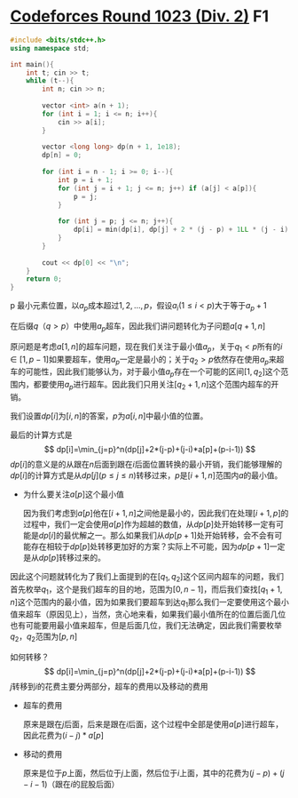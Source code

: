 # [Codeforces Round 1023 (Div. 2)](https://codeforces.com/contest/2107) F1

```c++
#include <bits/stdc++.h>
using namespace std;

int main(){
    int t; cin >> t;
    while (t--){
        int n; cin >> n;
        
        vector <int> a(n + 1);
        for (int i = 1; i <= n; i++){
            cin >> a[i];
        }
        
        vector <long long> dp(n + 1, 1e18);
        dp[n] = 0;
        
        for (int i = n - 1; i >= 0; i--){
            int p = i + 1;
            for (int j = i + 1; j <= n; j++) if (a[j] < a[p]){
                p = j;
            }
            
            for (int j = p; j <= n; j++){
                dp[i] = min(dp[i], dp[j] + 2 * (j - p) + 1LL * (j - i) * a[p] + (p - i - 1));
            }
        }
        
        cout << dp[0] << "\n";
    }
    return 0;
}
```

p 最小元素位置，以$a_p$成本超过$1,2,\ldots,p$，假设$a_i(1\leq i <p)$大于等于$a_p+1$

在后缀$q$（$q > p$）中使用$a_p$超车，因此我们讲问题转化为子问题$a[q+1,n]$

原问题是考虑$a[1, n]$的超车问题，现在我们关注于最小值$a_p$，关于$q_1<p$所有的$i\in[1, p - 1]$如果要超车，使用$a_p$一定是最小的；关于$q_2>p$依然存在使用$a_p$来超车的可能性，因此我们能够认为，对于最小值$a_p$存在一个可能的区间$[1, q_2]$这个范围内，都要使用$a_p$进行超车。因此我们只用关注$[q_2+1, n]$这个范围内超车的开销。

我们设置$dp[i]$为$[i, n]$的答案，$p$为$a[i,n]$中最小值的位置。

最后的计算方式是
$$
dp[i]=\min_{j=p}^n(dp[j]+2*(j-p)+(j-i)*a[p]+(p-i-1))
$$
$dp[i]$的意义是的从跟在$n$后面到跟在$i$后面位置转换的最小开销，我们能够理解的$dp[i]$的计算方式是从$dp[j](p\leq j\leq n)$转移过来，$p$是$[i+1,n]$范围内$a$的最小值。

- 为什么要关注$a[p]$这个最小值

  因为我们考虑到$a[p]$他在$[i+1,n]$之间他是最小的，因此我们在处理$[i+1,p]$的过程中，我们一定会使用$a[p]$作为超越的数值，从$dp[p]$处开始转移一定有可能是$dp[i]$的最优解之一。那么如果我们从$dp[p+1]$处开始转移，会不会有可能存在相较于$dp[p]$处转移更加好的方案？实际上不可能，因为$dp[p+1]$一定是从$dp[p]$转移过来的。

因此这个问题就转化为了我们上面提到的在$[q_1,q_2]$这个区间内超车的问题，我们首先枚举$q_1$，这个是我们超车的目的地，范围为$[0,n-1]$，而后我们查找$[q_1+1,n]$这个范围内的最小值，因为如果我们要超车到达$q_1$那么我们一定要使用这个最小值来超车（原因见上），当然，贪心地来看，如果我们最小值所在的位置后面几位也有可能要用最小值来超车，但是后面几位，我们无法确定，因此我们需要枚举$q_2$，$q_2$范围为$[p,n]$

如何转移？
$$
dp[i]=\min_{j=p}^n(dp[j]+2*(j-p)+(j-i)*a[p]+(p-i-1))
$$
$j$转移到$i$的花费主要分两部分，超车的费用以及移动的费用

- 超车的费用

  原来是跟在$j$后面，后来是跟在$i$后面，这个过程中全部是使用$a[p]$进行超车，因此花费为$(i-j)*a[p]$

- 移动的费用

  原来是位于$p$上面，然后位于$j$上面，然后位于$i$上面，其中的花费为$(j-p)+(j-i - 1)$（跟在$i$的屁股后面）